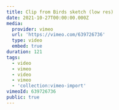 ```yaml
---
title: Clip from Birds sketch (low res)
date: 2021-10-27T00:00:00.000Z
media:
  provider: vimeo
  url: 'https://vimeo.com/639726736'
  type: video
  embed: true
duration: 121
tags:
  - video
  - vimeo
  - video
  - vimeo
  - 'collection:vimeo-import'
vimeoId: 639726736
public: true
---
```

<!-- Vimeo video: Clip from Birds sketch (low res) -->
<!-- Duration: 2:01 -->
<!-- Created: 2021-10-27 -->

<ClientOnly>
  <WorkbookViewer />
</ClientOnly>

<script setup>
import WorkbookViewer from "../../.vitepress/theme/components/workbook/WorkbookViewer.vue";
</script>
